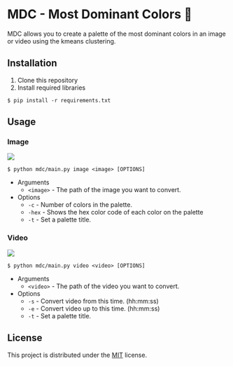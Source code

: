 # MDC - Most Dominant Colors 🎨
MDC allows you to create a palette of the most dominant colors in an image or video using the kmeans clustering.
## Installation
1. Clone this repository
2. Install required libraries
```
$ pip install -r requirements.txt
```
## Usage
### Image
![](fish.png)
```
$ python mdc/main.py image <image> [OPTIONS]
```
-	Arguments 
	-	`<image>` - The path of the image you want to convert.
- Options
	- `-c` - Number of colors in the palette.
	- `-hex` - Shows the hex color code of each color on the palette
	- `-t` - Set a palette title.


### Video
![](MandelbrotSet.png)
```
$ python mdc/main.py video <video> [OPTIONS]
```
-	Arguments 
	-	`<video>` - The path of the video you want to convert.
- Options
	- `-s` - Convert video from this time. (hh:mm:ss)
	- `-e` - Convert video up to this time. (hh:mm:ss)
	- `-t` - Set a palette title.

## License
This project is distributed under the [MIT](LICENSE) license.